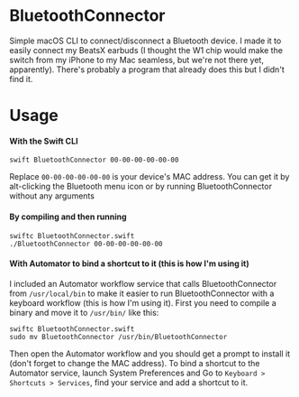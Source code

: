 # BluetoothConnector
Simple macOS CLI to connect/disconnect a Bluetooth device. I made it to easily connect my BeatsX earbuds (I thought the W1 chip would make the switch from my iPhone to my Mac seamless, but we're not there yet, apparently). There's probably a program that already does this but I didn't find it.

# Usage
#### With the Swift CLI
```
swift BluetoothConnector 00-00-00-00-00-00
```
Replace `00-00-00-00-00-00` is your device's MAC address. You can get it by alt-clicking the Bluetooth menu icon or by running BluetoothConnector without any arguments

#### By compiling and then running
```
swiftc BluetoothConnector.swift
./BluetoothConnector 00-00-00-00-00-00
```

#### With Automator to bind a shortcut to it (this is how I'm using it)
I included an Automator workflow service that calls BluetoothConnector from `/usr/local/bin` to make it easier to run BluetoothConnector with a keyboard workflow (this is how I'm using it). First you need to compile a binary and move it to `/usr/bin/` like this:
```
swiftc BluetoothConnector.swift
sudo mv BluetoothConnector /usr/bin/BluetoothConnector
```
Then open the Automator workflow and you should get a prompt to install it (don't forget to change the MAC address).
To bind a shortcut to the Automator service, launch System Preferences and Go to `Keyboard > Shortcuts > Services`, find your service and add a shortcut to it.
